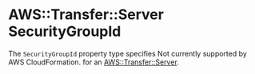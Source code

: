 # AWS::Transfer::Server SecurityGroupId<a name="aws-properties-transfer-server-securitygroupid"></a>

<a name="aws-properties-transfer-server-securitygroupid-description"></a>The `SecurityGroupId` property type specifies Not currently supported by AWS CloudFormation\. for an [AWS::Transfer::Server](aws-resource-transfer-server.md)\.